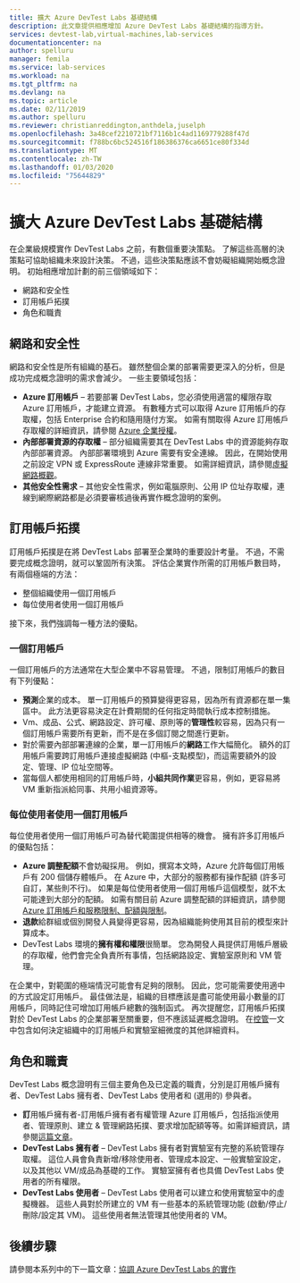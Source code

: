 ```yaml
---
title: 擴大 Azure DevTest Labs 基礎結構
description: 此文章提供相應增加 Azure DevTest Labs 基礎結構的指導方針。
services: devtest-lab,virtual-machines,lab-services
documentationcenter: na
author: spelluru
manager: femila
ms.service: lab-services
ms.workload: na
ms.tgt_pltfrm: na
ms.devlang: na
ms.topic: article
ms.date: 02/11/2019
ms.author: spelluru
ms.reviewer: christianreddington,anthdela,juselph
ms.openlocfilehash: 3a48cef2210721bf7116b1c4ad1169779288f47d
ms.sourcegitcommit: f788bc6bc524516f186386376ca6651ce80f334d
ms.translationtype: MT
ms.contentlocale: zh-TW
ms.lasthandoff: 01/03/2020
ms.locfileid: "75644829"
---
```

# <a name="scale-up-your-azure-devtest-labs-infrastructure"></a>擴大 Azure DevTest Labs 基礎結構
在企業級規模實作 DevTest Labs 之前，有數個重要決策點。 了解這些高層的決策點可協助組織未來設計決策。 不過，這些決策點應該不會妨礙組織開始概念證明。 初始相應增加計劃的前三個領域如下：

- 網路和安全性
- 訂用帳戶拓撲
- 角色和職責

## <a name="networking-and-security"></a>網路和安全性
網路和安全性是所有組織的基石。 雖然整個企業的部署需要更深入的分析，但是成功完成概念證明的需求會減少。 一些主要領域包括：

- **Azure 訂用帳戶** – 若要部署 DevTest Labs，您必須使用適當的權限存取 Azure 訂用帳戶，才能建立資源。 有數種方式可以取得 Azure 訂用帳戶的存取權，包括 Enterprise 合約和隨用隨付方案。 如需有關取得 Azure 訂用帳戶存取權的詳細資訊，請參閱 [Azure 企業授權](https://azure.microsoft.com/pricing/enterprise-agreement/)。
- **內部部署資源的存取權** – 部分組織需要其在 DevTest Labs 中的資源能夠存取內部部署資源。 內部部署環境到 Azure 需要有安全連線。 因此，在開始使用之前設定 VPN 或 ExpressRoute 連線非常重要。 如需詳細資訊，請參閱[虛擬網路概觀](../virtual-network/virtual-networks-overview.md)。
- **其他安全性需求** – 其他安全性需求，例如電腦原則、公用 IP 位址存取權，連線到網際網路都是必須要審核過後再實作概念證明的案例。 

## <a name="subscription-topology"></a>訂用帳戶拓撲
訂用帳戶拓撲是在將 DevTest Labs 部署至企業時的重要設計考量。 不過，不需要完成概念證明，就可以鞏固所有決策。 評估企業實作所需的訂用帳戶數目時，有兩個極端的方法： 

- 整個組織使用一個訂用帳戶
- 每位使用者使用一個訂用帳戶

接下來，我們強調每一種方法的優點。

### <a name="one-subscription"></a>一個訂用帳戶
一個訂用帳戶的方法通常在大型企業中不容易管理。 不過，限制訂用帳戶的數目有下列優點：

- **預測**企業的成本。  單一訂用帳戶的預算變得更容易，因為所有資源都在單一集區中。 此方法更容易決定在計費期間的任何指定時間執行成本控制措施。
- Vm、成品、公式、網路設定、許可權、原則等的**管理性**較容易，因為只有一個訂用帳戶需要所有更新，而不是在多個訂閱之間進行更新。
- 對於需要內部部署連線的企業，單一訂用帳戶的**網路**工作大幅簡化。 額外的訂用帳戶需要跨訂用帳戶連接虛擬網路 (中樞-支點模型)，而這需要額外的設定、管理、IP 位址空間等。
- 當每個人都使用相同的訂用帳戶時，**小組共同作業**更容易，例如，更容易將 VM 重新指派給同事、共用小組資源等。

### <a name="subscription-per-user"></a>每位使用者使用一個訂用帳戶
每位使用者使用一個訂用帳戶可為替代範圍提供相等的機會。 擁有許多訂用帳戶的優點包括：

- **Azure 調整配額**不會妨礙採用。 例如，撰寫本文時，Azure 允許每個訂用帳戶有 200 個儲存體帳戶。 在 Azure 中，大部分的服務都有操作配額 (許多可自訂，某些則不行)。 如果是每位使用者使用一個訂用帳戶這個模型，就不太可能達到大部分的配額。 如需有關目前 Azure 調整配額的詳細資訊，請參閱 [Azure 訂用帳戶和服務限制、配額與限制](../azure-resource-manager/management/azure-subscription-service-limits.md)。
- **退款**給群組或個別開發人員變得更容易，因為組織能夠使用其目前的模型來計算成本。
- DevTest Labs 環境的**擁有權和權限**很簡單。 您為開發人員提供訂用帳戶層級的存取權，他們會完全負責所有事情，包括網路設定、實驗室原則和 VM 管理。

在企業中，對範圍的極端情況可能會有足夠的限制。 因此，您可能需要使用適中的方式設定訂用帳戶。 最佳做法是，組織的目標應該是盡可能使用最小數量的訂用帳戶，同時記住可增加訂用帳戶總數的強制函式。 再次提醒您，訂用帳戶拓撲對於 DevTest Labs 的企業部署至關重要，但不應該延遲概念證明。 在[控管](devtest-lab-guidance-governance-policy-compliance.md)一文中包含如何決定組織中的訂用帳戶和實驗室細微度的其他詳細資料。

## <a name="roles-and-responsibilities"></a>角色和職責
DevTest Labs 概念證明有三個主要角色及已定義的職責，分別是訂用帳戶擁有者、DevTest Labs 擁有者、DevTest Labs 使用者和 (選用的) 參與者。

- **訂**用帳戶擁有者-訂用帳戶擁有者有權管理 Azure 訂用帳戶，包括指派使用者、管理原則、建立 & 管理網路拓撲、要求增加配額等等。如需詳細資訊，請參閱[這篇文章](../role-based-access-control/rbac-and-directory-admin-roles.md)。
- **DevTest Labs 擁有者** – DevTest Labs 擁有者對實驗室有完整的系統管理存取權。 這位人員會負責新增/移除使用者、管理成本設定、一般實驗室設定，以及其他以 VM/成品為基礎的工作。 實驗室擁有者也具備 DevTest Labs 使用者的所有權限。
- **DevTest Labs 使用者** – DevTest Labs 使用者可以建立和使用實驗室中的虛擬機器。 這些人員對於所建立的 VM 有一些基本的系統管理功能 (啟動/停止/刪除/設定其 VM)。 這些使用者無法管理其他使用者的 VM。

## <a name="next-steps"></a>後續步驟
請參閱本系列中的下一篇文章：[協調 Azure DevTest Labs 的實作](devtest-lab-guidance-orchestrate-implementation.md)
